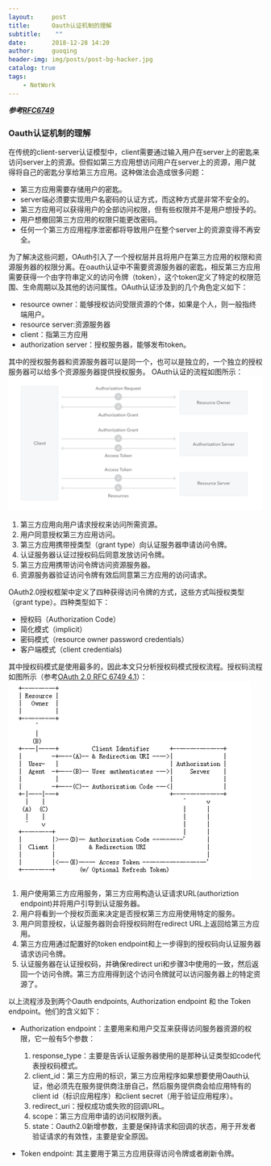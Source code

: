 ```yaml
---
layout:     post
title:      Oauth认证机制的理解
subtitle:    ""
date:       2018-12-28 14:20
author:     guoqing
header-img: img/posts/post-bg-hacker.jpg
catalog: true
tags:
    - NetWork
---
```


***参考[RFC6749](https://tools.ietf.org/html/rfc6749#page-4)***
### Oauth认证机制的理解
在传统的client-server认证模型中，client需要通过输入用户在server上的密匙来访问server上的资源。但假如第三方应用想访问用户在server上的资源，用户就得将自己的密匙分享给第三方应用。这种做法会造成很多问题：
- 第三方应用需要存储用户的密匙。
- server端必须要实现用户名密码的认证方式，而这种方式是非常不安全的。
- 第三方应用可以获得用户的全部访问权限，但有些权限并不是用户想授予的。
- 用户想撤回第三方应用的权限只能更改密码。
- 任何一个第三方应用程序泄密都将导致用户在整个server上的资源变得不再安全。

为了解决这些问题，OAuth引入了一个授权层并且将用户在第三方应用的权限和资源服务器的权限分离。在oauth认证中不需要资源服务器的密匙，相反第三方应用需要获得一个由字符串定义的访问令牌（token），这个token定义了特定的权限范围、生命周期以及其他的访问属性。OAuth认证涉及到的几个角色定义如下：
- resource owner：能够授权访问受限资源的个体，如果是个人，则一般指终端用户。
- resource server:资源服务器
- client：指第三方应用
- authorization server：授权服务器，能够发布token。  

其中的授权服务器和资源服务器可以是同一个，也可以是独立的，一个独立的授权服务器可以给多个资源服务器提供授权服务。
OAuth认证的流程如图所示：
![Oauth](/img/posts/oauth2-generic-flow.png)
1. 第三方应用向用户请求授权来访问所需资源。
2. 用户同意授权第三方应用访问。
3. 第三方应用携带授类型（grant type）向认证服务器申请访问令牌。
4. 认证服务器认证过授权码后同意发放访问令牌。
5. 第三方应用携带访问令牌访问资源服务器。
6. 资源服务器验证访问令牌有效后同意第三方应用的访问请求。  

OAuth2.0授权框架中定义了四种获得访问令牌的方式，这些方式叫授权类型（grant type）。四种类型如下：
- 授权码（Authorization Code）
- 简化模式（implicit）
- 密码模式（resource owner password credentials）
- 客户端模式（client credentials)  

其中授权码模式是使用最多的，因此本文只分析授权码模式授权流程。授权码流程如图所示（参考[OAuth 2.0 RFC 6749 4.1](https://tools.ietf.org/html/rfc6749#section-4.1)）：
![authoriztion code](/img/posts/authorizition_code.png)  
1. 用户使用第三方应用服务，第三方应用构造认证请求URL(authoriztion endpoint)并将用户引导到认证服务器。
2. 用户将看到一个授权页面来决定是否授权第三方应用使用特定的服务。
3. 用户同意授权，认证服务器则会将授权码附在redirect URL上返回给第三方应用。
4. 第三方应用通过配置好的token endpoint和上一步得到的授权码向认证服务器请求访问令牌。
5. 认证服务器在认证授权码，并确保redirect uri和步骤3中使用的一致，然后返回一个访问令牌。第三方应用得到这个访问令牌就可以访问服务器上的特定资源了。  

以上流程涉及到两个Oauth endpoints, Authorization endpoint 和 the Token endpoint。他们的含义如下：
- Authorization endpoint：主要用来和用户交互来获得访问服务器资源的权限，它一般有5个参数：  

  1. response_type：主要是告诉认证服务器使用的是那种认证类型如code代表授权码模式。
  2. client_id：第三方应用的标识，第三方应用程序如果想要使用Oauth认证，他必须先在服务提供商注册自己，然后服务提供商会给应用特有的client id（标识应用程序）和client secret（用于验证应用程序）。
  3. redirect_uri：授权成功或失败的回调URL。
  4. scope：第三方应用申请的访问权限列表。
  5. state：Oauth2.0新增参数，主要是保持请求和回调的状态，用于开发者验证请求的有效性，主要是安全原因。
- Token endpoint: 其主要用于第三方应用获得访问令牌或者刷新令牌。
